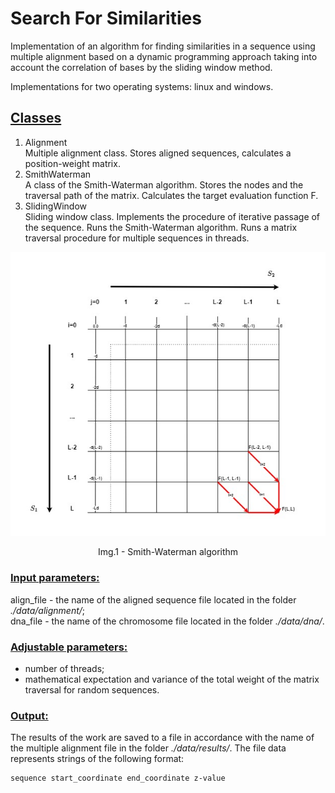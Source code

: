 # Search For Similarities
Implementation of an algorithm for finding similarities in a sequence using multiple alignment based on a dynamic programming approach taking into account the correlation of bases by the sliding window method.

Implementations for two operating systems: linux and windows.

## <ins>Classes</ins>
1. Alignment \
    Multiple alignment class. Stores aligned sequences, calculates a position-weight matrix.
2. SmithWaterman \
    A class of the Smith-Waterman algorithm. Stores the nodes and the traversal path of the matrix. Calculates the target evaluation function F.
3. SlidingWindow \
    Sliding window class. Implements the procedure of iterative passage of the sequence. Runs the Smith-Waterman algorithm. Runs a matrix traversal procedure for multiple sequences in threads.

<div>
  <img title="Smith-Waterman algorithm" alt="Smith-Waterman algorithm" src="./SmithWaterman.jpg">
  <p style="text-align: center">Img.1 - Smith-Waterman algorithm</p>
</div>

### <ins>Input parameters:</ins>
align_file - the name of the aligned sequence file located in the folder <em>./data/alignment/</em>; \
dna_file - the name of the chromosome file located in the folder <em>./data/dna/</em>.

### <ins>Adjustable parameters:</ins>
- number of threads;
- mathematical expectation and variance of the total weight of the matrix traversal for random sequences.

### <ins>Output:</ins>
The results of the work are saved to a file in accordance with the name of the multiple alignment file in the folder <em>./data/results/</em>. The file data represents strings of the following format:
```
sequence start_coordinate end_coordinate z-value
```